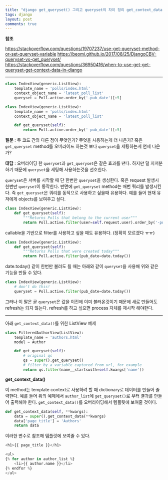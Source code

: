 ```yaml
---
title: "django get_queryset() 그리고 queryset의 차이 정리 get_context_data()까지"
tags: django
layout: post
comments: true
---
```



**참조**

<https://stackoverflow.com/questions/19707237/use-get-queryset-method-or-set-queryset-variable>
<https://beomi.github.io/2017/08/25/DjangoCBV-queryset-vs-get_queryset/>
<https://stackoverflow.com/questions/36950416/when-to-use-get-get-queryset-get-context-data-in-django>

---

```python
class IndexView(generic.ListView):
    template_name = 'polls/index.html'
    context_object_name = 'latest_poll_list'
    queryset = Poll.active.order_by('-pub_date')[:5]
```

```python
class IndexView(generic.ListView):
    template_name = 'polls/index.html'
    context_object_name = 'latest_poll_list'

    def get_queryset(self):
        return Poll.active.order_by('-pub_date')[:5]
```

**질문** : 두 코드 간의 다른 점이 무엇인가? 무엇을 사용하는게 더 나은가? 혹은 `get_queryset` method를
오버라이드 하는것 보다 `queryset`을 세팅하는게 언제 나은가?

**대답** : 오버라이딩 한 `queryset`과 `get_queryset`은 같은 효과를 낸다.
하지만 덜 지저분하기 때문에 `queryset`을 세팅해 사용하는것을 선호한다.

`queryset`은 서버를 시작할 때 단 한번만 `queryset`을 생성한다. 혹은 request 발생시 한번만 `queryset`이 동작한다.
반면에 `get_queryset` method는 매번 쿼리를 발생시킨다.
즉 `get_queryset`은 쿼리를 동적으로 사용하고 싶을때 유용하다.
예를 들어 현재 유저에게 objects를 보여주고 싶다.

```python
class IndexView(generic.ListView):
    def get_queryset(self):
        """Returns Polls that belong to the current user"""
        return Poll.active.filter(user=self.request.user).order_by('-pub_date')[:5]
```

callable을 기반으로 filter를 사용하고 싶을 때도 유용하다. (정확히 모르겠다 ㅠㅠ)

```python
class IndexView(generic.ListView):
    def get_queryset(self):
        """Returns Polls that were created today"""
        return Poll.active.filter(pub_date=date.today())
```

date.today() 같이 한번만 불러도 될 때는 아래와 같이 `queryset`을 사용해 위와 같은 기능을 만들 수 있다.

```python
class IndexView(generic.ListView):
    # don't do this!
    queryset = Poll.active.filter(pub_date=date.today())
```

그러나 이 말은 곧 `queryset`은 값을 이전에 이미 불러온것이기 때문에 새로 만들어도 refresh는 되지 않는다.
refresh를 하고 싶으면 process 자체를 재시작 해야한다.

---

아래 `get_context_data()`를 위한 ListView 예제

```python
class FilteredAuthorView(ListView):
    template_name = 'authors.html'
    model = Author

    def get_queryset(self):
        # original qs
        qs = super().get_queryset() 
        # filter by a variable captured from url, for example
        return qs.filter(name__startswith=self.kwargs['name'])
```

**get_context_data()**

이 method는 template context로 사용하려 할 때 dictionary로 데이터를 만들어 줄력한다.
예를 들어 위의 예제에서 `author_list`에 `get_queryset()`로 부터 결과를 만들어 출력해야 한다.
`get_context_data()`를 오버라이딩해서 템플릿에 보여줄 것이다.

```python
def get_context_data(self, **kwargs):
    data = super().get_context_data(**kwargs)
    data['page_title'] = 'Authors'
    return data
```

이러한 변수로 참조해 템플릿에 보여줄 수 있다.

```python
<h1>{{ page_title }}</h1>

<ul>
{% for author in author_list %}
    <li>{{ author.name }}</li>
{% endfor %}
</ul>
```
